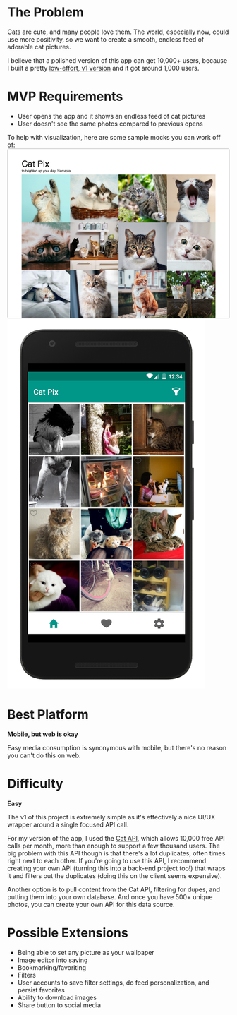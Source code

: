 # The Problem
Cats are cute, and many people love them. The world, especially now, could use more positivity, so we want to create a smooth, endless feed of adorable cat pictures.

I believe that a polished version of this app can get 10,000+ users, because I built a pretty [low-effort, v1 version](https://play.google.com/store/apps/details?id=com.randomappsinc.catpix) and it got around 1,000 users.

# MVP Requirements
- User opens the app and it shows an endless feed of cat pictures
- User doesn't see the same photos compared to previous opens

To help with visualization, here are some sample mocks you can work off of:
![Web](./media/cat_pix_web.png)
![Mobile](./media/cat_pix_mobile.png)

# Best Platform
**Mobile, but web is okay**

Easy media consumption is synonymous with mobile, but there's no reason you can't do this on web.

# Difficulty
**Easy**

The v1 of this project is extremely simple as it's effectively a nice UI/UX wrapper around a single focused API call.

For my version of the app, I used the [Cat API](https://thecatapi.com/), which allows 10,000 free API calls per month, more than enough to support a few thousand users. The big problem with this API though is that there's a lot duplicates, often times right next to each other. If you're going to use this API, I recommend creating your own API (turning this into a back-end project too!) that wraps it and filters out the duplicates (doing this on the client seems expensive).

Another option is to pull content from the Cat API, filtering for dupes, and putting them into your own database. And once you have 500+ unique photos, you can create your own API for this data source.

# Possible Extensions
- Being able to set any picture as your wallpaper
- Image editor into saving
- Bookmarking/favoriting
- Filters
- User accounts to save filter settings, do feed personalization, and persist favorites
- Ability to download images
- Share button to social media
